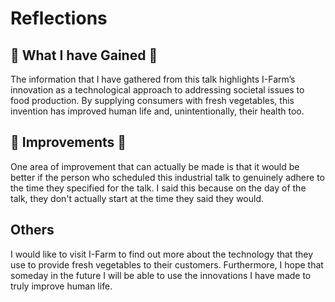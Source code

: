 # Reflections

## 📖 What I have Gained 📖

The information that I have gathered from this talk highlights I-Farm’s innovation as a technological approach to addressing societal issues to food production. By supplying consumers with fresh vegetables, this invention has improved human life and, unintentionally, their health too.


## 🧠 Improvements 🧠

One area of improvement that can actually be made is that it would be better if the person who scheduled this industrial talk to genuinely adhere to the time they specified for the talk. I said this because on the day of the talk, they don't actually start at the time they said they would.

## Others

I would like to visit I-Farm to find out more about the technology that they use to provide fresh vegetables to their customers. Furthermore, I hope that someday in the future I will be able to use the innovations I have made to truly improve human life.
